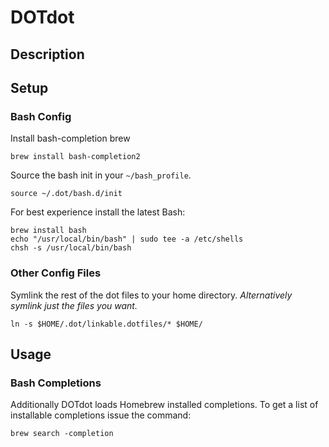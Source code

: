 # DOTdot

## Description

## Setup

### Bash Config

Install bash-completion brew

	brew install bash-completion2

Source the bash init in your `~/bash_profile`.

	source ~/.dot/bash.d/init

For best experience install the latest Bash:

	brew install bash
	echo "/usr/local/bin/bash" | sudo tee -a /etc/shells
	chsh -s /usr/local/bin/bash

### Other Config Files

Symlink the rest of the dot files to your home directory.
*Alternatively symlink just the files you want.*

	ln -s $HOME/.dot/linkable.dotfiles/* $HOME/

## Usage

### Bash Completions

Additionally DOTdot loads Homebrew installed completions. To get a list of installable completions issue the command:

	brew search -completion
